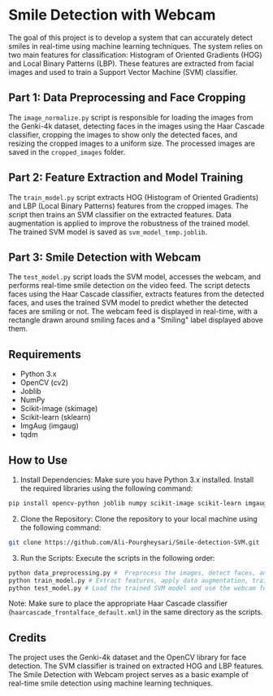 # Smile Detection with Webcam
 The goal of this project is to develop a system that can accurately detect smiles in real-time using machine learning techniques. The system relies on two main features for classification: Histogram of Oriented Gradients (HOG) and Local Binary Patterns (LBP). These features are extracted from facial images and used to train a Support Vector Machine (SVM) classifier.

 ## Part 1: Data Preprocessing and Face Cropping
The `image_normalize.py` script is responsible for loading the images from the Genki-4k dataset, detecting faces in the images using the Haar Cascade classifier, cropping the images to show only the detected faces, and resizing the cropped images to a uniform size. The processed images are saved in the `cropped_images` folder.

## Part 2: Feature Extraction and Model Training
The `train_model.py` script extracts HOG (Histogram of Oriented Gradients) and LBP (Local Binary Patterns) features from the cropped images. The script then trains an SVM classifier on the extracted features. Data augmentation is applied to improve the robustness of the trained model. The trained SVM model is saved as `svm_model_temp.joblib`.

## Part 3: Smile Detection with Webcam
The `test_model.py` script loads the SVM model, accesses the webcam, and performs real-time smile detection on the video feed. The script detects faces using the Haar Cascade classifier, extracts features from the detected faces, and uses the trained SVM model to predict whether the detected faces are smiling or not. The webcam feed is displayed in real-time, with a rectangle drawn around smiling faces and a "Smiling" label displayed above them.

## Requirements
* Python 3.x
* OpenCV (cv2)
* Joblib
* NumPy
* Scikit-image (skimage)
* Scikit-learn (sklearn)
* ImgAug (imgaug)
* tqdm

## How to Use
1. Install Dependencies: Make sure you have Python 3.x installed. Install the required libraries using the following command:
```bash
pip install opencv-python joblib numpy scikit-image scikit-learn imgaug tqdm
```

2. Clone the Repository: Clone the repository to your local machine using the following command:
```bash
git clone https://github.com/Ali-Pourgheysari/Smile-detection-SVM.git
```
3. Run the Scripts: Execute the scripts in the following order:
```bash 
python data_preprocessing.py #  Preprocess the images, detect faces, and resize the cropped faces.
python train_model.py # Extract features, apply data augmentation, train the SVM model, and save it as svm_model_temp.joblib.
python test_model.py # Load the trained SVM model and use the webcam for real-time smile detection.
```
Note: Make sure to place the appropriate Haar Cascade classifier (`haarcascade_frontalface_default.xml`) in the same directory as the scripts.

## Credits
The project uses the Genki-4k dataset and the OpenCV library for face detection. The SVM classifier is trained on extracted HOG and LBP features. The Smile Detection with Webcam project serves as a basic example of real-time smile detection using machine learning techniques.